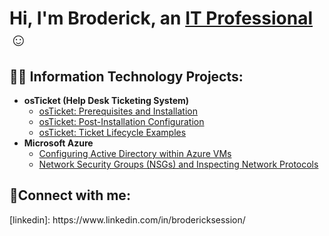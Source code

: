 <h1>Hi, I'm Broderick, an <a href="https://linkedin.com/in/Josh">IT Professional</a>☺</h1>

<h2>👨‍💻 Information Technology Projects:</h2>

- <b>osTicket (Help Desk Ticketing System)</b>
  - [osTicket: Prerequisites and Installation](https://github.com/BroderickSession/osticket-prereqs)
  - [osTicket: Post-Installation Configuration](https://github.com/BroderickSession/osticket-prereqs)
  - [osTicket: Ticket Lifecycle Examples](https://github.com/BroderickSession/osticket-prereqs)
- <b>Microsoft Azure</b>
  - [Configuring Active Directory within Azure VMs](https://github.com/BroderickSession/ActiveDirectory)
  - [Network Security Groups (NSGs) and Inspecting Network Protocols](https://github.com/BroderickSession/NetworkSecurityGroups/blob/main/README.md)

<h2>🤳Connect with me:</h2>
[linkedin]: https://www.linkedin.com/in/brodericksession/
